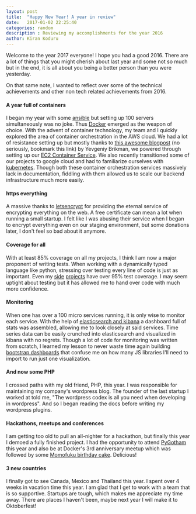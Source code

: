 ```yaml
---
layout: post
title:  "Happy New Year! A year in review"
date:   2017-01-02 22:25:40
categories: random
description : Reviewing my accomplishments for the year 2016
author: Kiran Koduru 
---
```

Welcome to the year 2017 everyone! I hope you had a good 2016. There are a lot of things that you might cherish about last year and some not so much but in the end, it is all about you being a better person than you were yesterday. 

On that same note, I wanted to reflect over some of the technical achievements and other non tech related achievements from 2016.

#### A year full of containers

I began my year with some [ansible](https://www.ansible.com/) but setting up 100 servers simultaneously was no joke. Thus [Docker](https://www.docker.com/) emerged as the weapon of choice. With the advent of container technology, my team and I quickly explored the area of container orchestration in the AWS cloud. We had a lot of resistance setting up but mostly thanks to [this awesome blogpost](http://www.ybrikman.com/writing/2015/11/11/running-docker-aws-ground-up/#creating-an-elb) (no seriously, bookmark this link) by Yevgeniy Brikman, we powered through setting up our [EC2 Container Service](https://aws.amazon.com/ecs/). We also recently transitioned some of our projects to google cloud and had to familiarize ourselves with [kubernetes](http://kubernetes.io/). Though both these container orchestration services massively lack in documentation, fiddling with them allowed us to scale our backend infrastructure much more easily.

#### https everything

A massive thanks to [letsencrypt](https://letsencrypt.org/) for providing the eternal service of encrypting everything on the web. A free certificate can mean a lot when running a small startup. I felt like I was abusing their service when I began to encrypt everything even on our staging environment, but some donations later, I don't feel so bad about it anymore.

#### Coverage for all

With at least 85% coverage on all my projects, I think I am now a major proponent of writing tests. When working with a dynamically typed language like python, stressing over testing every line of code is just as important. Even my [side](https://github.com/kirankoduru/arachne) [projects](https://github.com/kirankoduru/changelog) have over 95% test coverage. I may seem uptight about testing but it has allowed me to hand over code with much more confidence.

#### Monitoring

When one has over a 100 micro services running, it is only wise to monitor each service. With the help of [elasticsearch and kibana](https://www.elastic.co/products) a dashboard full of stats was assembled, allowing me to look closely at said services. Time series data can be easily crunched into elasticsearch and visualized in kibana with no regrets. Though a lot of code for monitoring was written from scratch, I learned my lesson to never waste time again building [bootstrap dashboards](https://wrapbootstrap.com/themes/admin) that confuse me on how many JS libraries I'll need to import to run just one visualization.   

#### And now some PHP

I crossed paths with my old friend, PHP, this year. I was responsible for maintaining my company's wordpress blog. The founder of the last startup I worked at told me, "The wordpress codex is all you need when developing in wordpress". And so I began reading the docs before writing my wordpress plugins.


#### Hackathons, meetups and conferences

I am getting too old to pull an all-nighter for a hackathon, but finally this year I demoed a fully finished project. I had the opportunity to attend [PyGotham](https://2016.pygotham.org/) this year and also be at Docker's 3rd anniversary meetup which was followed by some [Momofuku birthday cake](http://milkbarstore.com/main/menu/). Delicious!

#### 3 new countries

I finally got to see Canada, Mexico and Thailand this year. I spent over 4 weeks in vacation time this year. I am glad that I get to work with a team that is so supportive. Startups are tough, which makes me appreciate my time away. There are places I haven't been, maybe next year I will make it to Oktoberfest!
